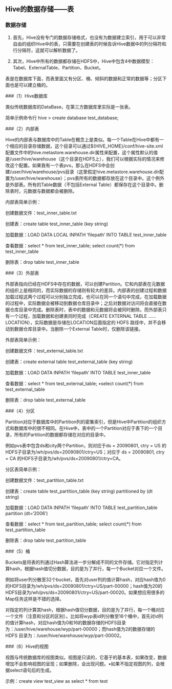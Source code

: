 ## Hive的数据存储——表

### 数据存储

1. 首先，Hive没有专门的数据存储格式，也没有为数据建立索引，用于可以非常自由的组织Hive中的表，只需要在创建表的时候告诉Hive数据中的列分隔符和行分隔符，这就可以解析数据了。

2. 其次，Hive中所有的数据都存储在HDFS中，Hive中包含4中数据模型：Tabel、ExternalTable、Partition、Bucket。

表是在数据库下面，而表里面又有分区、桶、倾斜的数据和正常的数据等；分区下面也是可以建立桶的。

###（1）Hive数据库

类似传统数据库的DataBase，在第三方数据库里实际是一张表。

简单示例命令行 hive > create database test_database;

###（2）内部表

Hive的内部表与数据库中的Table在概念上是类似。每一个Table在Hive中都有一个相应的目录存储数据，这个目录可以通过${HIVE_HOME}/conf/hive-site.xml配置文件中的hive.metastore.warehouse.dir属性来配置，这个属性默认的值是/user/hive/warehouse（这个目录在HDFS上），我们可以根据实际的情况来修改这个配置。如果我有一个表pvs，那么在HDFS中会创建/user/hive/warehouse/pvs目录（这里假定hive.metastore.warehouse.dir配置为/user/hive/warehouse）；pvs表所有的数据都存放在这个目录中。这个例外是外部表。所有的Table数据（不包括External Table）都保存在这个目录中。删除表时，元数据与数据都会被删除。

内部表简单示例：

创建数据文件：test_inner_table.txt

创建表：create table test_inner_table (key string)

加载数据：LOAD DATA LOCAL INPATH ‘filepath’ INTO TABLE test_inner_table

查看数据：select * from test_inner_table;  select count(*) from test_inner_table

删除表：drop table test_inner_table

###（3）外部表

外部表指向已经在HDFS中存在的数据，可以创建Partition。它和内部表在元数据的组织上是相同的，而实际数据的存储则有较大的差异。内部表的创建过程和数据加载过程这两个过程可以分别独立完成，也可以在同一个语句中完成，在加载数据的过程中，实际数据会被移动到数据仓库目录中；之后对数据对访问将会直接在数据仓库目录中完成。删除表时，表中的数据和元数据将会被同时删除。而外部表只有一个过程，加载数据和创建表同时完成（CREATE EXTERNAL TABLE ……LOCATION），实际数据是存储在LOCATION后面指定的 HDFS 路径中，并不会移动到数据仓库目录中。当删除一个External Table时，仅删除该链接。

外部表简单示例：

创建数据文件：test_external_table.txt

创建表：create external table test_external_table (key string)

加载数据：LOAD DATA INPATH ‘filepath’ INTO TABLE test_inner_table

查看数据：select * from test_external_table;  •select count(*) from test_external_table

删除表：drop table test_external_table

###（4）分区

Partition对应于数据库中的Partition列的密集索引，但是Hive中Partition的组织方式和数据库中的很不相同。在Hive中，表中的一个Partition对应于表下的一个目录，所有的Partition的数据都存储在对应的目录中。

例如pvs表中包含ds和city两个Partition，则对应于ds = 20090801, ctry = US 的HDFS子目录为/wh/pvs/ds=20090801/ctry=US；对应于 ds = 20090801, ctry = CA 的HDFS子目录为/wh/pvs/ds=20090801/ctry=CA。

分区表简单示例：

创建数据文件：test_partition_table.txt

创建表：create table test_partition_table (key string) partitioned by (dt string)

加载数据：LOAD DATA INPATH ‘filepath’ INTO TABLE test_partition_table partition (dt=‘2006’)

查看数据：select * from test_partition_table;  select count(*) from test_partition_table

删除表：drop table test_partition_table

###（5）桶

Buckets是将表的列通过Hash算法进一步分解成不同的文件存储。它对指定列计算hash，根据hash值切分数据，目的是为了并行，每一个Bucket对应一个文件。

例如将user列分散至32个bucket，首先对user列的值计算hash，对应hash值为0的HDFS目录为/wh/pvs/ds=20090801/ctry=US/part-00000；hash值为20的HDFS目录为/wh/pvs/ds=20090801/ctry=US/part-00020。如果想应用很多的Map任务这样是不错的选择。

对指定的列计算其hash，根据hash值切分数据，目的是为了并行，每一个桶对应一个文件（注意和分区的区别）。比如将wyp表id列分散至16个桶中，首先对id列的值计算hash，对应hash值为0和16的数据存储的HDFS目录为：/user/hive/warehouse/wyp/part-00000；而hash值为2的数据存储的HDFS 目录为：/user/hive/warehouse/wyp/part-00002。



###（6）Hive的视图

视图与传统数据库的视图类似。视图是只读的，它基于的基本表，如果改变，数据增加不会影响视图的呈现；如果删除，会出现问题。•如果不指定视图的列，会根据select语句后的生成。

示例：create view test_view as select * from test

